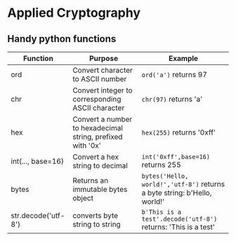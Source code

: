 # Applied Cryptography

## Handy python functions


| Function  | Purpose  | Example  |
|---|---|---|
| ord  | Convert character to ASCII number  | `ord('a')` returns 97  |
| chr  | Convert integer to corresponding ASCII character   | `chr(97)` returns 'a'  |
| hex  | Convert a number to hexadecimal string, prefixed with '0x'  | `hex(255)` returns '0xff'   |
| int(..., base=16)  | Convert a hex string to decimal | `int('0xff',base=16)` returns 255 |  
| bytes | Returns an immutable bytes object |  `bytes('Hello, world!','utf-8')` returns a byte string:  b'Hello, world!' |
| str.decode('utf-8') | converts byte string to string | `b'This is a test'.decode('utf-8')` returns: 'This is a test' |


